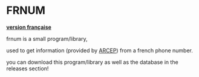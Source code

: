 # FRNUM

**[version française](./README_EN.md)**

frnum is a small program/library,

used to get information (provided by [ARCEP](https://extranet.arcep.fr/portail/Op%C3%A9rateursCE/Num%C3%A9rotation.aspx#PUB)) from a french phone number.

you can download this program/library as well as the database in the releases section!